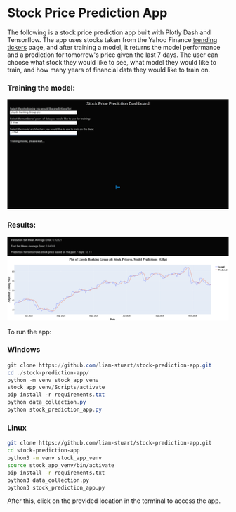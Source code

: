 # Stock Price Prediction App

The following is a stock price prediction app built with Plotly Dash and Tensorflow. The app uses stocks taken from the Yahoo Finance <a href=https://uk.finance.yahoo.com/trending-tickers>trending tickers</a> page, and after training a model, it returns the model performance and a prediction for tomorrow's price given the last 7 days.
The user can choose what stock they would like to see, what model they would like to train, and how many years of financial data they would like to train on.

### Training the model:
![Screenshot](dashboard.png)

### Results:
![Screenshot](results.png)

To run the app:

### Windows
```powershell
git clone https://github.com/liam-stuart/stock-prediction-app.git
cd ./stock-prediction-app/
python -m venv stock_app_venv
stock_app_venv/Scripts/activate
pip install -r requirements.txt
python data_collection.py
python stock_prediction_app.py
```

### Linux
```bash
git clone https://github.com/liam-stuart/stock-prediction-app.git
cd stock-prediction-app
python3 -m venv stock_app_venv
source stock_app_venv/bin/activate
pip install -r requirements.txt
python3 data_collection.py
python3 stock_prediction_app.py
```

After this, click on the provided location in the terminal to access the app.
